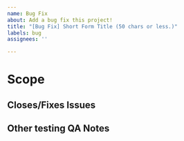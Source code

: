 ```yaml
---
name: Bug Fix
about: Add a bug fix this project!
title: "[Bug Fix] Short Form Title (50 chars or less.)"
labels: bug
assignees: ''

---
```

<!-- Explain what your bugfix seeks to remedy in a short paragraph. -->
# Scope

<!-- Declare any issues by typing `fixes #1` or `closes #1` for example so that the automation can kick in when this is merged -->
## Closes/Fixes Issues

<!-- What have you tested specifically and what possible impacts/areas there are that may need retesting by others. -->
## Other testing QA Notes


